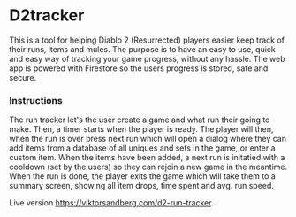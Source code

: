 # D2tracker

This is a tool for helping Diablo 2 (Resurrected) players easier keep track of their runs, items and mules. The purpose is to have an easy to use, quick and easy way of tracking your game progress, without any hassle. The web app is powered with Firestore so the users progress is stored, safe and secure.

### Instructions
The run tracker let's the user create a game and what run their going to make. Then, a timer starts when the player is ready. The player will then, when the run is over press next run which will open a dialog where they can add items from a database of all uniques and sets in the game, or enter a custom item. When the items have been added, a next run is initatied with a cooldown (set by the users) so they can rejoin a new game in the meantime. When the run is done, the player exits the game which will take them to a summary screen, showing all item drops, time spent and avg. run speed. 


Live version https://viktorsandberg.com/d2-run-tracker.

